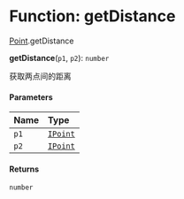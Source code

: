 # Function: getDistance

[Point](/en/auto-docs/editor/modules/Point.md).getDistance

**getDistance**(`p1`, `p2`): `number`

获取两点间的距离

#### Parameters

| Name | Type |
| :------ | :------ |
| `p1` | [`IPoint`](/en/auto-docs/editor/interfaces/IPoint.md) |
| `p2` | [`IPoint`](/en/auto-docs/editor/interfaces/IPoint.md) |

#### Returns

`number`
